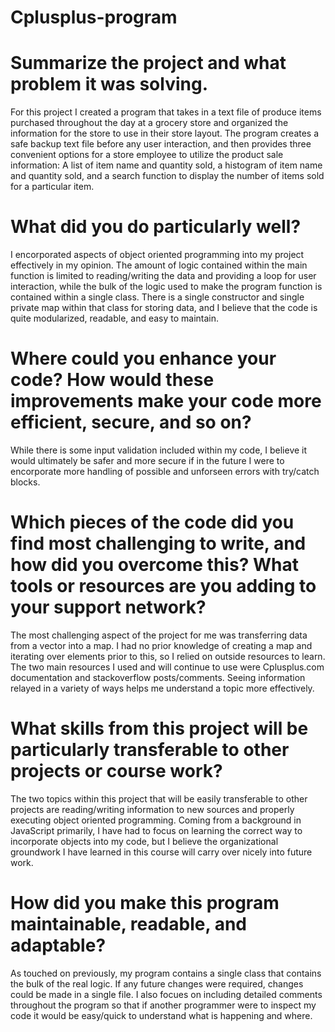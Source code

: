 # Cplusplus-program

# Summarize the project and what problem it was solving.
For this project I created a program that takes in a text file of produce items purchased throughout the day at a grocery store and organized the information for the store to use in their store layout. The program creates a safe backup text file before any user interaction, and then provides three convenient options for a store employee to utilize the product sale information: A list of item name and quantity sold, a histogram of item name and quantity sold, and a search function to display the number of items sold for a particular item.
# What did you do particularly well?
I encorporated aspects of object oriented programming into my project effectively in my opinion. The amount of logic contained within the main function is limited to reading/writing the data and providing a loop for user interaction, while the bulk of the logic used to make the program function is contained within a single class. There is a single constructor and single private map within that class for storing data, and I believe that the code is quite modularized, readable, and easy to maintain.
# Where could you enhance your code? How would these improvements make your code more efficient, secure, and so on?
While there is some input validation included within my code, I believe it would ultimately be safer and more secure if in the future I were to encorporate more handling of possible and unforseen errors with try/catch blocks.
# Which pieces of the code did you find most challenging to write, and how did you overcome this? What tools or resources are you adding to your support network?
The most challenging aspect of the project for me was transferring data from a vector into a map. I had no prior knowledge of creating a map and iterating over elements prior to this, so I relied on outside resources to learn. The two main resources I used and will continue to use were Cplusplus.com documentation and stackoverflow posts/comments. Seeing information relayed in a variety of ways helps me understand a topic more effectively.
# What skills from this project will be particularly transferable to other projects or course work?
The two topics within this project that will be easily transferable to other projects are reading/writing information to new sources and properly executing object oriented programming. Coming from a background in JavaScript primarily, I have had to focus on learning the correct way to incorporate objects into my code, but I believe the organizational groundwork I have learned in this course will carry over nicely into future work.
# How did you make this program maintainable, readable, and adaptable?
As touched on previously, my program contains a single class that contains the bulk of the real logic. If any future changes were required, changes could be made in a single file. I also focues on including detailed comments throughout the program so that if another programmer were to inspect my code it would be easy/quick to understand what is happening and where.
